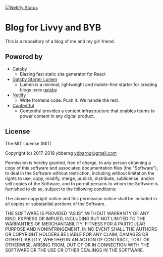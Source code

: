 [![Netlify Status](https://api.netlify.com/api/v1/badges/66ed832a-011d-42ca-83a5-1c8eea288727/deploy-status)](https://app.netlify.com/sites/livvy-and-byb/deploys)

# Blog for Livvy and BYB
This is a repository of a blog of me and my girl friend.

## Powered by
* [Gatsby](https://github.com/gatsbyjs/gatsby)
    * Blazing fast static site generator for React
* [Gatsby Starter Lumen](https://github.com/alxshelepenok/gatsby-starter-lumen)
    * Lumen is a minimal, lightweight and mobile-first starter for creating blogs uses [gatsby](https://github.com/gatsbyjs/gatsby)
* [Netlify](https://www.netlify.com/)
    * Write frontend code. Push it. We handle the rest.
* [Contentful](https://www.contentful.com/)
    * Contentful provides a content infrastructure that enables teams to power content in any digital product.


## License
The MIT License (MIT)

Copyright (c) 2017-2019 ybbarng <ybbarng@gmail.com>

Permission is hereby granted, free of charge, to any person obtaining a copy
of this software and associated documentation files (the "Software"), to deal
in the Software without restriction, including without limitation the rights
to use, copy, modify, merge, publish, distribute, sublicense, and/or sell
copies of the Software, and to permit persons to whom the Software is
furnished to do so, subject to the following conditions:

The above copyright notice and this permission notice shall be included in all
copies or substantial portions of the Software.

THE SOFTWARE IS PROVIDED "AS IS", WITHOUT WARRANTY OF ANY KIND, EXPRESS OR
IMPLIED, INCLUDING BUT NOT LIMITED TO THE WARRANTIES OF MERCHANTABILITY,
FITNESS FOR A PARTICULAR PURPOSE AND NONINFRINGEMENT. IN NO EVENT SHALL THE
AUTHORS OR COPYRIGHT HOLDERS BE LIABLE FOR ANY CLAIM, DAMAGES OR OTHER
LIABILITY, WHETHER IN AN ACTION OF CONTRACT, TORT OR OTHERWISE, ARISING FROM,
OUT OF OR IN CONNECTION WITH THE SOFTWARE OR THE USE OR OTHER DEALINGS IN THE
SOFTWARE.
